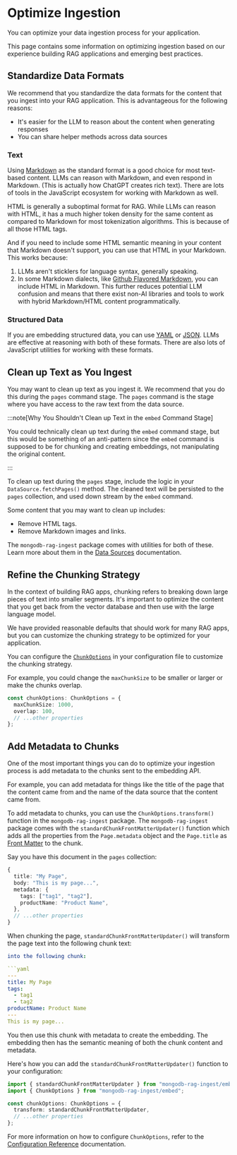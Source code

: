 # Optimize Ingestion

You can optimize your data ingestion process for your application.

This page contains some information on optimizing ingestion
based on our experience building RAG applications and emerging best practices.

## Standardize Data Formats

We recommend that you standardize the data formats for the content that you ingest
into your RAG application. This is advantageous for the following reasons:

- It's easier for the LLM to reason about the content when generating responses
- You can share helper methods across data sources

### Text

Using [Markdown](https://www.markdownguide.org/) as the standard format
is a good choice for most text-based content. LLMs can reason with Markdown,
and even respond in Markdown. (This is actually how ChatGPT creates rich text).
There are lots of tools in the JavaScript ecosystem for working with Markdown as well.

HTML is generally a suboptimal format for RAG. While LLMs can reason with HTML,
it has a much higher token density for the same content as compared to Markdown
for most tokenization algorithms. This is because of all those HTML tags.

And if you need to include some HTML semantic meaning in your content that
Markdown doesn't support, you can use that HTML in your Markdown. This works because:

1. LLMs aren't sticklers for language syntax, generally speaking.
2. In some Markdown dialects, like [Github Flavored Markdown](https://github.github.com/gfm/), you can include HTML in Markdown. This further reduces potential LLM confusion and means that
   there exist non-AI libraries and tools to work with hybrid Markdown/HTML content programmatically.

### Structured Data

If you are embedding structured data, you can use [YAML](https://yaml.org/)
or [JSON](https://www.json.org/json-en.html).
LLMs are effective at reasoning with both of these formats. There are also
lots of JavaScript utilities for working with these formats.

## Clean up Text as You Ingest

You may want to clean up text as you ingest it. We recommend that you do this
during the `pages` command stage. The `pages` command is the
stage where you have access to the raw text from the data source.

:::note[Why You Shouldn't Clean up Text in the `embed` Command Stage]

You could technically clean up text during the `embed` command stage,
but this would be something of an anti-pattern since the `embed` command
is supposed to be for chunking and creating embeddings, not manipulating the original content.

:::

To clean up text during the `pages` stage, include the logic in your `DataSource.fetchPages()` method.
The cleaned text will be persisted to the `pages` collection, and used down stream by the `embed` command.

Some content that you may want to clean up includes:

- Remove HTML tags.
- Remove Markdown images and links.

The `mongodb-rag-ingest` package comes with utilities for both of these.
Learn more about them in the [Data Sources](./data-sources.md#data-source-helpers) documentation.

## Refine the Chunking Strategy

In the context of building RAG apps, chunking refers to breaking down large pieces
of text into smaller segments. It's important to optimize the content that
you get back from the vector database and then use with the large language model.

We have provided reasonable defaults that should work for many RAG apps,
but you can customize the chunking strategy to be optimized for your application.

You can configure the [`ChunkOptions`](./configuration-reference.md#chunkoptions)
in your configuration file to customize the chunking strategy.

For example, you could change the `maxChunkSize` to be smaller or larger
or make the chunks overlap.

```ts
const chunkOptions: ChunkOptions = {
  maxChunkSize: 1000,
  overlap: 100,
  // ...other properties
};
```

## Add Metadata to Chunks

One of the most important things you can do to optimize your ingestion process
is add metadata to the chunks sent to the embedding API.

For example, you can add metadata for things like the title of the page that
the content came from and the name of the data source that the content came from.

To add metadata to chunks, you can use the `ChunkOptions.transform()` function in the `mongodb-rag-ingest` package. The `mongodb-rag-ingest` package comes with the
`standardChunkFrontMatterUpdater()` function which adds all the properties from the
`Page.metadata` object and the `Page.title` as [Front Matter](https://jekyllrb.com/docs/front-matter/)
to the chunk.

Say you have this document in the `pages` collection:

```ts
{
  title: "My Page",
  body: "This is my page...",
  metadata: {
    tags: ["tag1", "tag2"],
    productName: "Product Name",
  },
  // ...other properties
}
```

When chunking the page, `standardChunkFrontMatterUpdater()` will transform
the page text into the following chunk text:

````yaml
into the following chunk:

```yaml
---
title: My Page
tags:
  - tag1
  - tag2
productName: Product Name
---
This is my page...
````

You then use this chunk with metadata to create the embedding.
The embedding then has the semantic meaning of both the chunk content and metadata.

Here's how you can add the `standardChunkFrontMatterUpdater()` function to your configuration:

```ts
import { standardChunkFrontMatterUpdater } from "mongodb-rag-ingest/embed";
import { ChunkOptions } from "mongodb-rag-ingest/embed";

const chunkOptions: ChunkOptions = {
  transform: standardChunkFrontMatterUpdater,
  // ...other properties
};
```

For more information on how to configure `ChunkOptions`,
refer to the [Configuration Reference](./configuration-reference.md#chunkoptions) documentation.
